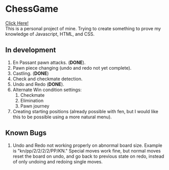 # ChessGame
[Click Here!](https://phinziegler.github.io/ChessGame/)<br>
This is a personal project of mine. Trying to create something to prove my knowledge of Javascript, HTML, and CSS.

## In development
1. En Passant pawn attacks. (**DONE**).
2. Pawn piece changing (undo and redo not yet complete). 
3. Castling. (**DONE**)
4. Check and checkmate detection. 
5. Undo and Redo (**DONE**). 
6. Alternate Win condition settings:
    1. Checkmate
    2. Elimination
    3. Pawn journey
8. Creating starting positions (already possible with fen, but I would like this to be possible using a more natural menu).

## Known Bugs
1. Undo and Redo not working properly on abnormal board size. Example is "kn/pp/2/2/2/2/PP/KN." Special moves work fine, but normal moves reset the board on undo, and go back to previous state on redo, instead of only undoing and redoing single moves.
